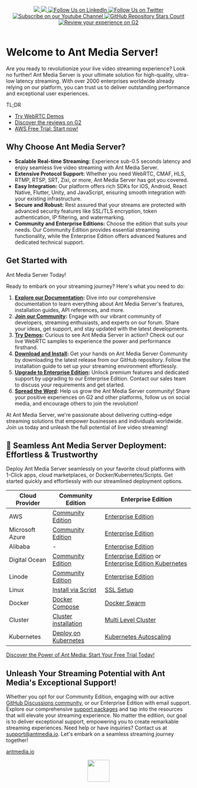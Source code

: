 

<div align='center'>
   <a href="https://maven-badges.herokuapp.com/maven-central/io.antmedia/ant-media-server" target="_blank">
    <img src="https://maven-badges.herokuapp.com/maven-central/io.antmedia/ant-media-server/badge.svg"/>
   </a>
   <a href="https://sonarcloud.io/dashboard?id=io.antmedia%3Aant-media-server" target="_blank">
    <img src="https://sonarcloud.io/api/project_badges/measure?project=io.antmedia%3Aant-media-server&metric=alert_status"/>
   </a>
   <a href="https://linkedin.com/company/antmedia" target="_blank">
    <img alt="Follow Us on LinkedIn" src="https://img.shields.io/badge/LinkedIn-Follow-black?style=social&logo=linkedin"/>
   </a>
   <a href="https://twitter.com/antmedia_io" target="_blank">
    <img alt="Follow Us on Twitter" src="https://img.shields.io/twitter/follow/antmedia_io?style=social"/>
   </a>
   <a href="https://www.youtube.com/c/AntMediaServer">
    <img alt="Subscribe on our Youtube Channel" src="https://img.shields.io/youtube/channel/subscribers/UChT5CVgvLj0lGyzpHLvMOUw?style=social" />
    </a>
   <a href="https://github.com/ant-media/Ant-Media-Server">
    <img alt="GitHub Repository Stars Count" src="https://img.shields.io/github/stars/ant-media/Ant-Media-Server?style=social" />
  </a>
   <a href="https://www.g2.com/products/ant-media-server-ant-media-server/reviews" target="_blank">
    <img alt="Review your experience on G2" src="https://img.shields.io/badge/Leader-G2%20Reviews-red?style=social"/>
   </a>
</div>
<br />

# Welcome to Ant Media Server!

Are you ready to revolutionize your live video streaming experience? Look no further! Ant Media Server is your ultimate solution for high-quality, ultra-low latency streaming. With over 2000 enterprises worldwide already relying on our platform, you can trust us to deliver outstanding performance and exceptional user experiences.

TL;DR

- <a href="https://antmedia.io/webrtc-samples?utm_source=github&utm_medium=readme&utm_campaign=ams">Try WebRTC Demos</a>
- <a href="https://www.g2.com/products/ant-media-server-ant-media-server/reviews" target="_blank">Discover the reviews on G2</a>
- <a href="https://aws.amazon.com/marketplace/pp/prodview-464ritgzkzod6">AWS Free Trial: Start now!</a>

## Why Choose Ant Media Server?

- **Scalable Real-time Streaming:** Experience sub-0.5 seconds latency and enjoy seamless live video streaming with Ant Media Server.
- **Extensive Protocol Support:** Whether you need WebRTC, CMAF, HLS, RTMP, RTSP, SRT, Zixi, or more, Ant Media Server has got you covered.
- **Easy Integration:** Our platform offers rich SDKs for iOS, Android, React Native, Flutter, Unity, and JavaScript, ensuring smooth integration with your existing infrastructure.
- **Secure and Robust:** Rest assured that your streams are protected with advanced security features like SSL/TLS encryption, token authentication, IP filtering, and watermarking.
- **Community and Enterprise Editions:** Choose the edition that suits your needs. Our Community Edition provides essential streaming functionality, while the Enterprise Edition offers advanced features and dedicated technical support.

## Get Started with

 Ant Media Server Today!

Ready to embark on your streaming journey? Here's what you need to do:

1. **[Explore our Documentation](https://antmedia.io/docs/quick-start/):** Dive into our comprehensive documentation to learn everything about Ant Media Server's features, installation guides, API references, and more.
2. **[Join our Community](https://github.com/orgs/ant-media/discussions):** Engage with our vibrant community of developers, streaming enthusiasts, and experts on our forum. Share your ideas, get support, and stay updated with the latest developments.
3. **<a href="https://antmedia.io/webrtc-samples?utm_source=github&utm_medium=readme&utm_campaign=ams">Try Demos</a>:** Curious to see Ant Media Server in action? Check out our live WebRTC samples to experience the power and performance firsthand.
4. **[Download and Install](https://github.com/ant-media/Ant-Media-Server/releases):** Get your hands on Ant Media Server Community by downloading the latest release from our GitHub repository. Follow the installation guide to set up your streaming environment effortlessly.
5. **[Upgrade to Enterprise Edition](https://antmedia.io/free-trial/):** Unlock premium features and dedicated support by upgrading to our Enterprise Edition. Contact our sales team to discuss your requirements and get started.
6. **[Spread the Word](https://www.g2.com/products/ant-media-server-ant-media-server/reviews):** Help us grow the Ant Media Server community! Share your positive experiences on G2 and other platforms, follow us on social media, and encourage others to join the revolution!

At Ant Media Server, we're passionate about delivering cutting-edge streaming solutions that empower businesses and individuals worldwide. Join us today and unleash the full potential of live video streaming!


## 🚀 Seamless Ant Media Server Deployment: Effortless & Trustworthy

Deploy Ant Media Server seamlessly on your favorite cloud platforms with 1-Click apps, cloud marketplaces, or Docker/Kubernetes/Scripts. Get started quickly and effortlessly with our streamlined deployment options.


| Cloud Provider  | Community Edition | Enterprise Edition  |
| -------------- | -------------- | ------------- |
| AWS  | [Community Edition](https://aws.amazon.com/marketplace/pp/prodview-okmynlgwgvq6w)  | [Enterprise Edition](https://aws.amazon.com/marketplace/pp/prodview-464ritgzkzod6)  |
| Microsoft Azure  | [Community Edition](https://azuremarketplace.microsoft.com/en-us/marketplace/apps/antmedia.ams_community_edition)  | [Enterprise Edition](https://azuremarketplace.microsoft.com/en-us/marketplace/apps/antmedia.ant_media_server_enterprise)  |
| Alibaba  | - | [Enterprise Edition](https://marketplace.alibabacloud.com/products/56712002/sgcmjj00031246.html)  |
| Digital Ocean  | [Community Edition](https://marketplace.digitalocean.com/apps/ant-media-server-community-edition)  | [Enterprise Edition](https://marketplace.digitalocean.com/apps/ant-media-server-enterprise-edition) or [Enterprise Edition Kubernetes](https://marketplace.digitalocean.com/apps/ant-media-server-enterprise)  |
| Linode  | [Community Edition](https://www.linode.com/marketplace/apps/ant-media/ant-media-community-edition/)  | [Enterprise Edition](https://www.linode.com/marketplace/apps/ant-media/ant-media-enterprise-edition/)  |
| Linux  | [Install via  Script](https://antmedia.io/docs/guides/installing-on-linux/installing-ams-on-linux/)  | [SSL Setup](https://antmedia.io/docs/guides/installing-on-linux/setting-up-ssl/)  |
| Docker  | [Docker Compose](https://antmedia.io/docs/guides/clustering-and-scaling/docker/docker-and-docker-compose-installation/)  | [Docker Swarm](https://antmedia.io/docs/guides/clustering-and-scaling/docker/docker-swarm/)  |
| Cluster  | [Cluster installation](https://antmedia.io/docs/guides/clustering-and-scaling/cluster-installation/)  | [Multi Level Cluster](https://antmedia.io/docs/guides/clustering-and-scaling/multi-level-cluster/)  |
| Kubernetes  | [Deploy on Kubernetes](https://antmedia.io/docs/guides/clustering-and-scaling/kubernetes/deploy-ams-on-kubernetes/)  | [Kubernetes Autoscaling](https://antmedia.io/docs/guides/clustering-and-scaling/kubernetes/kubernetes-autoscaling/)  |
 

[Discover the Power of Ant Media: Start Your Free Trial Today!](https://antmedia.io/free-trial/)


## Unleash Your Streaming Potential with Ant Media's Exceptional Support!

Whether you opt for our Community Edition, engaging with our active [GitHub Discussions community](https://github.com/orgs/ant-media/discussions), or our Enterprise Edition with email support. Explore our comprehensive [support packages](https://antmedia.io/support-packages/) and tap into the resources that will elevate your streaming experience. No matter the edition, our goal is to deliver exceptional support, empowering you to create remarkable streaming experiences. Need help or have inquiries? Contact us at [support@antmedia.io](mailto:support@antmedia.io). Let's embark on a seamless streaming journey together!


[antmedia.io](https://antmedia.io)

<div align='center'>
   <a href="https://antmedia.io"><img src="https://user-images.githubusercontent.com/54481799/95862105-16cb0e00-0d6b-11eb-9087-88888889825d.png" height="60"></a>
</div>
